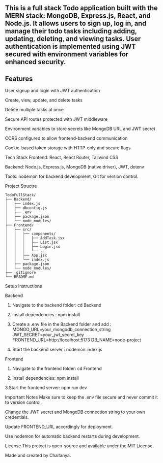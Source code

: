 ## This is a full stack Todo application built with the MERN stack: MongoDB, Express.js, React, and Node.js. It allows users to sign up, log in, and manage their todo tasks including adding, updating, deleting, and viewing tasks. User authentication is implemented using JWT secured with environment variables for enhanced security.

## Features
User signup and login with JWT authentication

Create, view, update, and delete tasks

Delete multiple tasks at once

Secure API routes protected with JWT middleware

Environment variables to store secrets like MongoDB URL and JWT secret

CORS configured to allow frontend-backend communication

Cookie-based token storage with HTTP-only and secure flags

Tech Stack
Frontend: React, React Router, Tailwind CSS

Backend: Node.js, Express.js, MongoDB (native driver), JWT, dotenv

Tools: nodemon for backend development, Git for version control.

Project Structre
```
TodoFullStack/
├── Backend/
│   ├── index.js
│   ├── dbconfig.js
│   ├── .env
│   ├── package.json
│   └── node_modules/
├── Frontend/
│   ├── src/
│   │   ├── components/
│   │   │   ├── AddTask.jsx
│   │   │   ├── List.jsx
│   │   │   ├── Login.jsx
│   │   │   └── ...
│   │   ├── App.jsx
│   │   └── index.js
│   ├── package.json
│   └── node_modules/
├── .gitignore
└── README.md
```


Setup Instructions

Backend

1. Navigate to the backend folder: 
cd Backend

2. install dependencies  : 
 npm install

3. Create a .env file in the Backend folder and add : 
MONGO_URL=your_mongodb_connection_string
JWT_SECRET=your_jwt_secret_key
FRONTEND_URL=http://localhost:5173
DB_NAME=node-project

4. Start the backend server : 
nodemon index.js


Frontend

1. Navigate to the frontend folder:
cd Frontend

2. Install dependencies:
npm install

3.Start the frontend server:
npm run dev


Important Notes
Make sure to keep the .env file secure and never commit it to version control.

Change the JWT secret and MongoDB connection string to your own credentials.

Update FRONTEND_URL accordingly for deployment.

Use nodemon for automatic backend restarts during development.

License
This project is open-source and available under the MIT License.

Made and created by Chaitanya.
